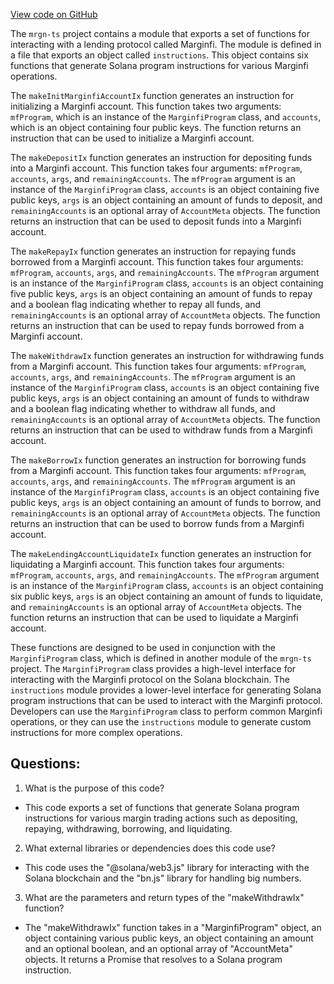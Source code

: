 [View code on GitHub](https://github.com/mrgnlabs/mrgn-ts/packages/marginfi-client-v2/src/instructions.ts)

The `mrgn-ts` project contains a module that exports a set of functions for interacting with a lending protocol called Marginfi. The module is defined in a file that exports an object called `instructions`. This object contains six functions that generate Solana program instructions for various Marginfi operations.

The `makeInitMarginfiAccountIx` function generates an instruction for initializing a Marginfi account. This function takes two arguments: `mfProgram`, which is an instance of the `MarginfiProgram` class, and `accounts`, which is an object containing four public keys. The function returns an instruction that can be used to initialize a Marginfi account.

The `makeDepositIx` function generates an instruction for depositing funds into a Marginfi account. This function takes four arguments: `mfProgram`, `accounts`, `args`, and `remainingAccounts`. The `mfProgram` argument is an instance of the `MarginfiProgram` class, `accounts` is an object containing five public keys, `args` is an object containing an amount of funds to deposit, and `remainingAccounts` is an optional array of `AccountMeta` objects. The function returns an instruction that can be used to deposit funds into a Marginfi account.

The `makeRepayIx` function generates an instruction for repaying funds borrowed from a Marginfi account. This function takes four arguments: `mfProgram`, `accounts`, `args`, and `remainingAccounts`. The `mfProgram` argument is an instance of the `MarginfiProgram` class, `accounts` is an object containing five public keys, `args` is an object containing an amount of funds to repay and a boolean flag indicating whether to repay all funds, and `remainingAccounts` is an optional array of `AccountMeta` objects. The function returns an instruction that can be used to repay funds borrowed from a Marginfi account.

The `makeWithdrawIx` function generates an instruction for withdrawing funds from a Marginfi account. This function takes four arguments: `mfProgram`, `accounts`, `args`, and `remainingAccounts`. The `mfProgram` argument is an instance of the `MarginfiProgram` class, `accounts` is an object containing five public keys, `args` is an object containing an amount of funds to withdraw and a boolean flag indicating whether to withdraw all funds, and `remainingAccounts` is an optional array of `AccountMeta` objects. The function returns an instruction that can be used to withdraw funds from a Marginfi account.

The `makeBorrowIx` function generates an instruction for borrowing funds from a Marginfi account. This function takes four arguments: `mfProgram`, `accounts`, `args`, and `remainingAccounts`. The `mfProgram` argument is an instance of the `MarginfiProgram` class, `accounts` is an object containing five public keys, `args` is an object containing an amount of funds to borrow, and `remainingAccounts` is an optional array of `AccountMeta` objects. The function returns an instruction that can be used to borrow funds from a Marginfi account.

The `makeLendingAccountLiquidateIx` function generates an instruction for liquidating a Marginfi account. This function takes four arguments: `mfProgram`, `accounts`, `args`, and `remainingAccounts`. The `mfProgram` argument is an instance of the `MarginfiProgram` class, `accounts` is an object containing six public keys, `args` is an object containing an amount of funds to liquidate, and `remainingAccounts` is an optional array of `AccountMeta` objects. The function returns an instruction that can be used to liquidate a Marginfi account.

These functions are designed to be used in conjunction with the `MarginfiProgram` class, which is defined in another module of the `mrgn-ts` project. The `MarginfiProgram` class provides a high-level interface for interacting with the Marginfi protocol on the Solana blockchain. The `instructions` module provides a lower-level interface for generating Solana program instructions that can be used to interact with the Marginfi protocol. Developers can use the `MarginfiProgram` class to perform common Marginfi operations, or they can use the `instructions` module to generate custom instructions for more complex operations.

## Questions:

1.  What is the purpose of this code?

- This code exports a set of functions that generate Solana program instructions for various margin trading actions such as depositing, repaying, withdrawing, borrowing, and liquidating.

2. What external libraries or dependencies does this code use?

- This code uses the "@solana/web3.js" library for interacting with the Solana blockchain and the "bn.js" library for handling big numbers.

3. What are the parameters and return types of the "makeWithdrawIx" function?

- The "makeWithdrawIx" function takes in a "MarginfiProgram" object, an object containing various public keys, an object containing an amount and an optional boolean, and an optional array of "AccountMeta" objects. It returns a Promise that resolves to a Solana program instruction.
